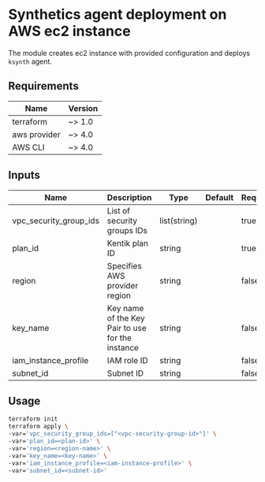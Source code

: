 # Synthetics agent deployment on AWS ec2 instance

The module creates ec2 instance with provided configuration and deploys `ksynth` agent.

## Requirements

| Name         | Version |
|--------------|---------|
| terraform    | ~> 1.0  |
| aws provider | ~> 4.0  |
| AWS CLI      | ~> 4.0  |


## Inputs

| Name                   | Description                                      | Type         | Default | Required |
|------------------------|--------------------------------------------------|--------------|---------|----------|
| vpc_security_group_ids | List of security groups IDs                      | list(string) |         | true     |
| plan_id                | Kentik plan ID                                   | string       |         | true     |
| region                 | Specifies AWS provider region                    | string       |         | false    |
| key_name               | Key name of the Key Pair to use for the instance | string       |         | false    |
| iam_instance_profile   | IAM role ID                                      | string       |         | false    |
| subnet_id              | Subnet ID                                        | string       |         | false    |


## Usage

  ```bash
  terraform init
  terraform apply \
  -var='vpc_security_group_ids=["<vpc-security-group-id>"]' \
  -var='plan_id=<plan-id>' \
  -var='region=<region-name>' \
  -var='key_name=<key-name>' \
  -var='iam_instance_profile=<iam-instance-profile>' \
  -var='subnet_id=<subnet-id>'
  ```